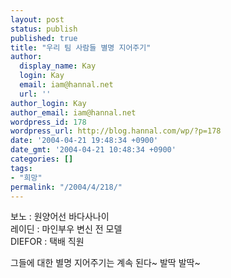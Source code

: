 ```yaml
---
layout: post
status: publish
published: true
title: "우리 팀 사람들 별명 지어주기"
author:
  display_name: Kay
  login: Kay
  email: iam@hannal.net
  url: ''
author_login: Kay
author_email: iam@hannal.net
wordpress_id: 178
wordpress_url: http://blog.hannal.com/wp/?p=178
date: '2004-04-21 19:48:34 +0900'
date_gmt: '2004-04-21 10:48:34 +0900'
categories: []
tags:
- "희망"
permalink: "/2004/4/218/"
---
```

<p>보노 : 원양어선 바다사나이<br />
레이딘 : 마인부우 변신 전 모델<br />
DIEFOR : 택배 직원</p>
<p>그들에 대한 별명 지어주기는 계속 된다~ 발딱 발딱~</p>
